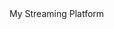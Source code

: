 <html>
  <head><meta property="fb:pages" content="100680791811182" /></head>
<body>My Streaming Platform</body>
</html>
